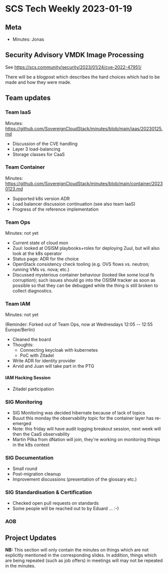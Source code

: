 # SCS Tech Weekly 2023-01-19

## Meta

- Minutes: Jonas

## Security Advisory VMDK Image Processing

See https://scs.community/security/2023/01/24/cve-2022-47951/

There will be a blogpost which describes the hard choices which had to be made and how they were made.

## Team updates

### Team IaaS

Minutes: https://github.com/SovereignCloudStack/minutes/blob/main/iaas/20230125.md

- Discussion of the CVE handling
- Layer 3 load-balancing
- Storage classes for CaaS

### Team Container

Minutes: https://github.com/SovereignCloudStack/minutes/blob/main/container/20230123.md

- Supported k8s version ADR
- Load balancer discussion continuation (see also team IaaS)
- Progress of the reference implementation

### Team Ops

Minutes: not yet

- Current state of cloud mon
- Zuul: looked at OSISM playbooks+roles for deploying Zuul, but will also look at the k8s operator
- Status page: ADR for the choice
- OpenStack consistency check tooling (e.g. OVS flows vs. neutron; running VMs vs. nova; etc.)
- Discussed mysterious container behaviour (looked like some local fs corruption); such issues should go into the OSISM tracker as soon as possible so that they can be debugged while the thing is still broken to collect diagnostics.

### Team IAM

Minutes: not yet

(Reminder: Forked out of Team Ops, now at Wednesdays 12:05 -- 12:55 Europe/Berlin)

- Cleaned the board
- Thoughts:
  - Connecting keycloak with kubernetes
  - PoC with Zitadel
- Write ADR for identity provider
- Arvid and Juan will take part in the PTG

#### IAM Hacking Session

- Zitadel participation

### SIG Monitoring

- SIG Monitoring was decided hibernate because of lack of topics
- Buuut this monday the observability topic for the container layer has re-emerged
- Note: this friday will have audit logging breakout session, next week will then the CaaS observability
- Martin Pilka from dNation will join, they're working on monitoring things in the k8s context

### SIG Documentation

- Small round
- Post-migration cleanup
- Improvement discussions (presentation of the glossary etc.)

### SIG Standardisation & Certification

- Checked open pull requests on standards
- Some people will be reached out to by Eduard ... :-)

### AOB

## Project Updates

**NB:** This section will only contain the minutes on things which are not explicitly mentioned in the corresponding slides. In addition, things which are being repeated (such as job offers) in meetings will may not be repeated in the minutes.

